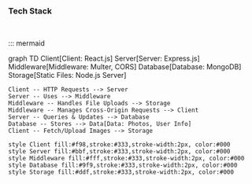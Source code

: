 ### Tech Stack

<br>

::: mermaid

graph TD
    Client[Client: React.js]
    Server[Server: Express.js]
    Middleware[Middleware: Multer, CORS]
    Database[Database: MongoDB]
    Storage[Static Files: Node.js Server]
    
    Client -- HTTP Requests --> Server
    Server -- Uses --> Middleware
    Middleware -- Handles File Uploads --> Storage
    Middleware -- Manages Cross-Origin Requests --> Client
    Server -- Queries & Updates --> Database
    Database -- Stores --> Data[Data: Photos, User Info]
    Client -- Fetch/Upload Images --> Storage

    style Client fill:#f98,stroke:#333,stroke-width:2px, color:#000
    style Server fill:#bbf,stroke:#333,stroke-width:2px, color:#000
    style Middleware fill:#fff,stroke:#333,stroke-width:2px, color:#000
    style Database fill:#9f9,stroke:#333,stroke-width:2px, color:#000
    style Storage fill:#ddf,stroke:#333,stroke-width:2px, color:#000

